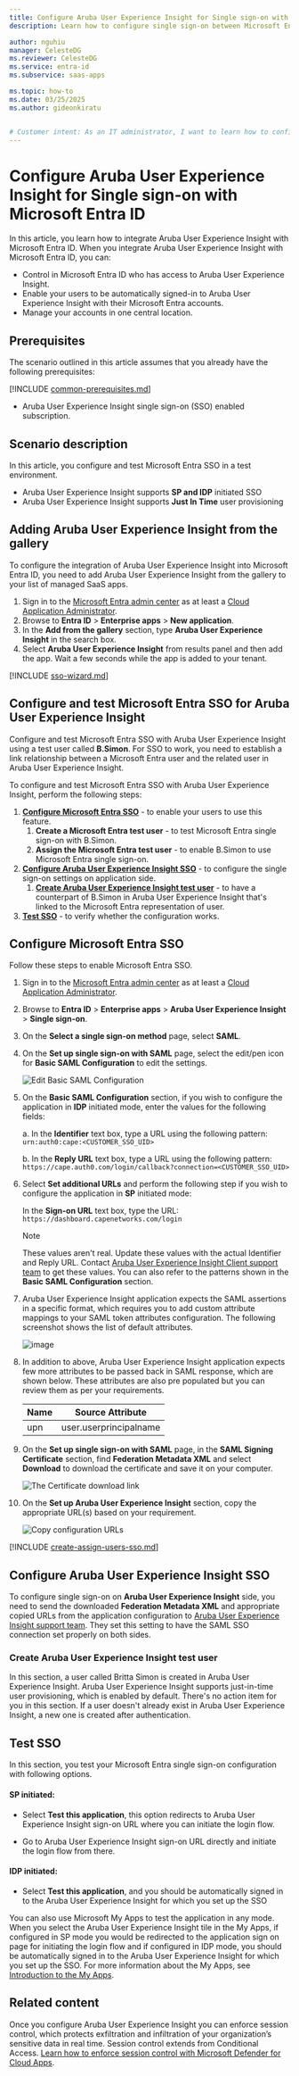 ```yaml
---
title: Configure Aruba User Experience Insight for Single sign-on with Microsoft Entra ID
description: Learn how to configure single sign-on between Microsoft Entra ID and Aruba User Experience Insight.

author: nguhiu
manager: CelesteDG
ms.reviewer: CelesteDG
ms.service: entra-id
ms.subservice: saas-apps

ms.topic: how-to
ms.date: 03/25/2025
ms.author: gideonkiratu


# Customer intent: As an IT administrator, I want to learn how to configure single sign-on between Microsoft Entra ID and Aruba User Experience Insight so that I can control who has access to Aruba User Experience Insight, enable automatic sign-in with Microsoft Entra accounts, and manage my accounts in one central location.
---
```


# Configure Aruba User Experience Insight for Single sign-on with Microsoft Entra ID

In this article,  you learn how to integrate Aruba User Experience Insight with Microsoft Entra ID. When you integrate Aruba User Experience Insight with Microsoft Entra ID, you can:

* Control in Microsoft Entra ID who has access to Aruba User Experience Insight.
* Enable your users to be automatically signed-in to Aruba User Experience Insight with their Microsoft Entra accounts.
* Manage your accounts in one central location.

## Prerequisites

The scenario outlined in this article assumes that you already have the following prerequisites:

[!INCLUDE [common-prerequisites.md](~/identity/saas-apps/includes/common-prerequisites.md)]
* Aruba User Experience Insight single sign-on (SSO) enabled subscription.

## Scenario description

In this article,  you configure and test Microsoft Entra SSO in a test environment.

* Aruba User Experience Insight supports **SP and IDP** initiated SSO
* Aruba User Experience Insight supports **Just In Time** user provisioning


## Adding Aruba User Experience Insight from the gallery

To configure the integration of Aruba User Experience Insight into Microsoft Entra ID, you need to add Aruba User Experience Insight from the gallery to your list of managed SaaS apps.

1. Sign in to the [Microsoft Entra admin center](https://entra.microsoft.com) as at least a [Cloud Application Administrator](~/identity/role-based-access-control/permissions-reference.md#cloud-application-administrator).
1. Browse to **Entra ID** > **Enterprise apps** > **New application**.
1. In the **Add from the gallery** section, type **Aruba User Experience Insight** in the search box.
1. Select **Aruba User Experience Insight** from results panel and then add the app. Wait a few seconds while the app is added to your tenant.

 [!INCLUDE [sso-wizard.md](~/identity/saas-apps/includes/sso-wizard.md)]


<a name='configure-and-test-azure-ad-sso-for-aruba-user-experience-insight'></a>

## Configure and test Microsoft Entra SSO for Aruba User Experience Insight

Configure and test Microsoft Entra SSO with Aruba User Experience Insight using a test user called **B.Simon**. For SSO to work, you need to establish a link relationship between a Microsoft Entra user and the related user in Aruba User Experience Insight.

To configure and test Microsoft Entra SSO with Aruba User Experience Insight, perform the following steps:

1. **[Configure Microsoft Entra SSO](#configure-azure-ad-sso)** - to enable your users to use this feature.
    1. **Create a Microsoft Entra test user** - to test Microsoft Entra single sign-on with B.Simon.
    1. **Assign the Microsoft Entra test user** - to enable B.Simon to use Microsoft Entra single sign-on.
1. **[Configure Aruba User Experience Insight SSO](#configure-aruba-user-experience-insight-sso)** - to configure the single sign-on settings on application side.
    1. **[Create Aruba User Experience Insight test user](#create-aruba-user-experience-insight-test-user)** - to have a counterpart of B.Simon in Aruba User Experience Insight that's linked to the Microsoft Entra representation of user.
1. **[Test SSO](#test-sso)** - to verify whether the configuration works.

<a name='configure-azure-ad-sso'></a>

## Configure Microsoft Entra SSO

Follow these steps to enable Microsoft Entra SSO.

1. Sign in to the [Microsoft Entra admin center](https://entra.microsoft.com) as at least a [Cloud Application Administrator](~/identity/role-based-access-control/permissions-reference.md#cloud-application-administrator).
1. Browse to **Entra ID** > **Enterprise apps** > **Aruba User Experience Insight** > **Single sign-on**.
1. On the **Select a single sign-on method** page, select **SAML**.
1. On the **Set up single sign-on with SAML** page, select the edit/pen icon for **Basic SAML Configuration** to edit the settings.

   ![Edit Basic SAML Configuration](common/edit-urls.png)

1. On the **Basic SAML Configuration** section, if you wish to configure the application in **IDP** initiated mode, enter the values for the following fields:

    a. In the **Identifier** text box, type a URL using the following pattern:
    `urn:auth0:cape:<CUSTOMER_SSO_UID>`

    b. In the **Reply URL** text box, type a URL using the following pattern:
    `https://cape.auth0.com/login/callback?connection=<CUSTOMER_SSO_UID>`

1. Select **Set additional URLs** and perform the following step if you wish to configure the application in **SP** initiated mode:

    In the **Sign-on URL** text box, type the URL:
    `https://dashboard.capenetworks.com/login`

	> [!NOTE]
	> These values aren't real. Update these values with the actual Identifier and Reply URL. Contact [Aruba User Experience Insight Client support team](mailto:support@capenetworks.com) to get these values. You can also refer to the patterns shown in the **Basic SAML Configuration** section.

1. Aruba User Experience Insight application expects the SAML assertions in a specific format, which requires you to add custom attribute mappings to your SAML token attributes configuration. The following screenshot shows the list of default attributes.

	![image](common/default-attributes.png)

1. In addition to above, Aruba User Experience Insight application expects few more attributes to be passed back in SAML response, which are shown below. These attributes are also pre populated but you can review them as per your requirements.
	
	| Name | Source Attribute|
	| ------------ | --------- |
	| upn | user.userprincipalname |


1. On the **Set up single sign-on with SAML** page, in the **SAML Signing Certificate** section,  find **Federation Metadata XML** and select **Download** to download the certificate and save it on your computer.

	![The Certificate download link](common/metadataxml.png)

1. On the **Set up Aruba User Experience Insight** section, copy the appropriate URL(s) based on your requirement.

	![Copy configuration URLs](common/copy-configuration-urls.png)
<a name='create-an-azure-ad-test-user'></a>

[!INCLUDE [create-assign-users-sso.md](~/identity/saas-apps/includes/create-assign-users-sso.md)]

## Configure Aruba User Experience Insight SSO

To configure single sign-on on **Aruba User Experience Insight** side, you need to send the downloaded **Federation Metadata XML** and appropriate copied URLs from the application configuration to [Aruba User Experience Insight support team](mailto:support@capenetworks.com). They set this setting to have the SAML SSO connection set properly on both sides.

### Create Aruba User Experience Insight test user

In this section, a user called Britta Simon is created in Aruba User Experience Insight. Aruba User Experience Insight supports just-in-time user provisioning, which is enabled by default. There's no action item for you in this section. If a user doesn't already exist in Aruba User Experience Insight, a new one is created after authentication.

## Test SSO 

In this section, you test your Microsoft Entra single sign-on configuration with following options. 

#### SP initiated:

* Select **Test this application**, this option redirects to Aruba User Experience Insight sign-on URL where you can initiate the login flow.  

* Go to Aruba User Experience Insight sign-on URL directly and initiate the login flow from there.

#### IDP initiated:

* Select **Test this application**, and you should be automatically signed in to the Aruba User Experience Insight for which you set up the SSO 

You can also use Microsoft My Apps to test the application in any mode. When you select the Aruba User Experience Insight tile in the My Apps, if configured in SP mode you would be redirected to the application sign on page for initiating the login flow and if configured in IDP mode, you should be automatically signed in to the Aruba User Experience Insight for which you set up the SSO. For more information about the My Apps, see [Introduction to the My Apps](https://support.microsoft.com/account-billing/sign-in-and-start-apps-from-the-my-apps-portal-2f3b1bae-0e5a-4a86-a33e-876fbd2a4510).

## Related content

Once you configure Aruba User Experience Insight you can enforce session control, which protects exfiltration and infiltration of your organization’s sensitive data in real time. Session control extends from Conditional Access. [Learn how to enforce session control with Microsoft Defender for Cloud Apps](/cloud-app-security/proxy-deployment-any-app).
